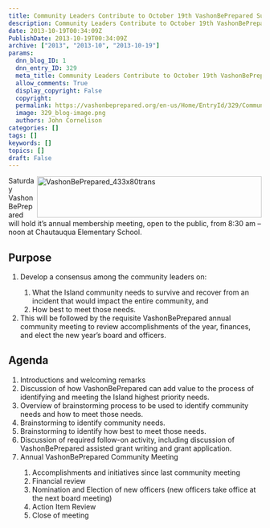 ```yaml
---
title: Community Leaders Contribute to October 19th VashonBePrepared Summit Meeting
description: Community Leaders Contribute to October 19th VashonBePrepared Summit Meeting
date: 2013-10-19T00:34:09Z
PublishDate: 2013-10-19T00:34:09Z
archive: ["2013", "2013-10", "2013-10-19"]
params:
  dnn_blog_ID: 1
  dnn_entry_ID: 329
  meta_title: Community Leaders Contribute to October 19th VashonBePrepared Summit Meeting
  allow_comments: True
  display_copyright: False
  copyright:
  permalink: https://vashonbeprepared.org/en-us/Home/EntryId/329/Community-Leaders-Contribute-to-October-19th-VashonBePrepared-Summit-Meeting
  image: 329_blog-image.png
  authors: John Cornelison
categories: []
tags: []
keywords: []
topics: []
draft: False
---
```


<p><a href="./images/329/Windows-Live-Writer-1a3a7183db3e_F396-VashonBePrepared_433x80trans_2.gif"><img title="VashonBePrepared_433x80trans" style="border-top: 0px; border-right: 0px; background-image: none; border-bottom: 0px; float: right; padding-top: 0px; padding-left: 0px; border-left: 0px; display: inline; padding-right: 0px" border="0" alt="VashonBePrepared_433x80trans" align="right" src="./images/329/Windows-Live-Writer-1a3a7183db3e_F396-VashonBePrepared_433x80trans_thumb.gif" width="447" height="82" /></a>Saturday VashonBePrepared will hold it’s annual membership meeting, open to the public, from 8:30 am – noon at Chautauqua Elementary School.</p>  <h2>Purpose</h2>  <ol>   <li>Develop a consensus among the community leaders on:</li>    <ol>     <li>What the Island community needs to survive and recover from an incident that would impact the entire community, and</li>      <li>How best to meet those needs.</li>   </ol>    <li>This will be followed by the requisite VashonBePrepared annual community meeting to review accomplishments of the year, finances, and elect the new year’s board and officers.</li> </ol>  <h2>Agenda</h2>  <ol>   <li>Introductions and welcoming remarks</li>    <li>Discussion of how VashonBePrepared can add value to the process of identifying and meeting the Island highest priority needs.</li>    <li>Overview of brainstorming process to be used to identify community needs and how to meet those needs.</li>    <li>Brainstorming to identify community needs.</li>    <li>Brainstorming to identify how best to meet those needs.</li>    <li>Discussion of required follow-on activity, including discussion of VashonBePrepared assisted grant writing and grant application.</li>    <li>Annual VashonBePrepared Community Meeting</li>    <ol>     <li>Accomplishments and initiatives since last community meeting</li>      <li>Financial review</li>      <li>Nomination and Election of new officers (new officers take office at the next board meeting)</li>      <li>Action Item Review</li>      <li>Close of meeting</li>   </ol> </ol>
